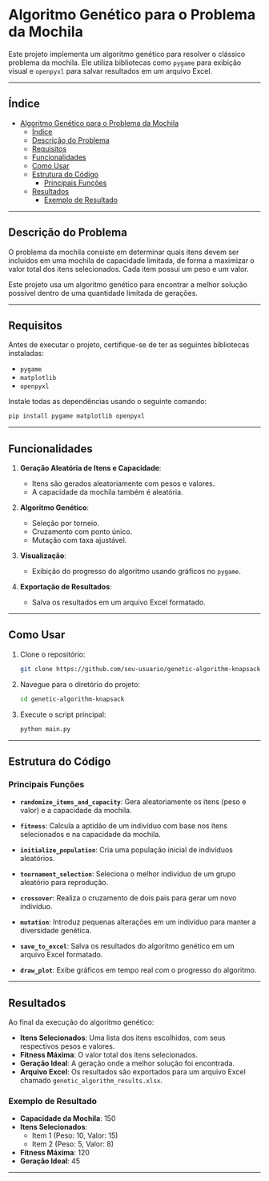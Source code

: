 # Algoritmo Genético para o Problema da Mochila

Este projeto implementa um algoritmo genético para resolver o clássico problema da mochila. Ele utiliza bibliotecas como `pygame` para exibição visual e `openpyxl` para salvar resultados em um arquivo Excel.

---

## Índice

- [Algoritmo Genético para o Problema da Mochila](#algoritmo-genético-para-o-problema-da-mochila)
  - [Índice](#índice)
  - [Descrição do Problema](#descrição-do-problema)
  - [Requisitos](#requisitos)
  - [Funcionalidades](#funcionalidades)
  - [Como Usar](#como-usar)
  - [Estrutura do Código](#estrutura-do-código)
    - [Principais Funções](#principais-funções)
  - [Resultados](#resultados)
    - [Exemplo de Resultado](#exemplo-de-resultado)

---

## Descrição do Problema

O problema da mochila consiste em determinar quais itens devem ser incluídos em uma mochila de capacidade limitada, de forma a maximizar o valor total dos itens selecionados. Cada item possui um peso e um valor.

Este projeto usa um algoritmo genético para encontrar a melhor solução possível dentro de uma quantidade limitada de gerações.

---

## Requisitos

Antes de executar o projeto, certifique-se de ter as seguintes bibliotecas instaladas:

- `pygame`
- `matplotlib`
- `openpyxl`

Instale todas as dependências usando o seguinte comando:

```bash
pip install pygame matplotlib openpyxl
```

---

## Funcionalidades

1. **Geração Aleatória de Itens e Capacidade**:

   - Itens são gerados aleatoriamente com pesos e valores.
   - A capacidade da mochila também é aleatória.

2. **Algoritmo Genético**:

   - Seleção por torneio.
   - Cruzamento com ponto único.
   - Mutação com taxa ajustável.

3. **Visualização**:

   - Exibição do progresso do algoritmo usando gráficos no `pygame`.

4. **Exportação de Resultados**:
   - Salva os resultados em um arquivo Excel formatado.

---

## Como Usar

1. Clone o repositório:

   ```bash
   git clone https://github.com/seu-usuario/genetic-algorithm-knapsack.git
   ```

2. Navegue para o diretório do projeto:

   ```bash
   cd genetic-algorithm-knapsack
   ```

3. Execute o script principal:
   ```bash
   python main.py
   ```

---

## Estrutura do Código

### Principais Funções

- **`randomize_items_and_capacity`**:
  Gera aleatoriamente os itens (peso e valor) e a capacidade da mochila.

- **`fitness`**:
  Calcula a aptidão de um indivíduo com base nos itens selecionados e na capacidade da mochila.

- **`initialize_population`**:
  Cria uma população inicial de indivíduos aleatórios.

- **`tournament_selection`**:
  Seleciona o melhor indivíduo de um grupo aleatório para reprodução.

- **`crossover`**:
  Realiza o cruzamento de dois pais para gerar um novo indivíduo.

- **`mutation`**:
  Introduz pequenas alterações em um indivíduo para manter a diversidade genética.

- **`save_to_excel`**:
  Salva os resultados do algoritmo genético em um arquivo Excel formatado.

- **`draw_plot`**:
  Exibe gráficos em tempo real com o progresso do algoritmo.

---

## Resultados

Ao final da execução do algoritmo genético:

- **Itens Selecionados**: Uma lista dos itens escolhidos, com seus respectivos pesos e valores.
- **Fitness Máxima**: O valor total dos itens selecionados.
- **Geração Ideal**: A geração onde a melhor solução foi encontrada.
- **Arquivo Excel**: Os resultados são exportados para um arquivo Excel chamado `genetic_algorithm_results.xlsx`.

### Exemplo de Resultado

- **Capacidade da Mochila**: 150
- **Itens Selecionados**:
  - Item 1 (Peso: 10, Valor: 15)
  - Item 2 (Peso: 5, Valor: 8)
- **Fitness Máxima**: 120
- **Geração Ideal**: 45

---

